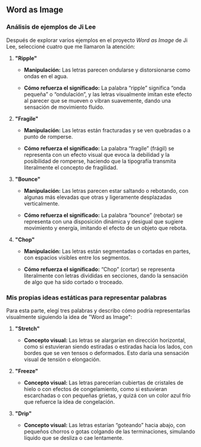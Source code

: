 ## Word as Image

### Análisis de ejemplos de Ji Lee

Después de explorar varios ejemplos en el proyecto *Word as Image* de Ji Lee, seleccioné cuatro que me llamaron la atención:

1. **"Ripple"**

   * **Manipulación:** Las letras parecen ondularse y distorsionarse como ondas en el agua.
     
   * **Cómo refuerza el significado:** La palabra “ripple” significa “onda pequeña” o “ondulación”, y las letras visualmente imitan este efecto al parecer que se mueven o vibran suavemente, dando una sensación de movimiento fluido.

2. **"Fragile"**

   * **Manipulación:** Las letras están fracturadas y se ven quebradas o a punto de romperse.
     
   * **Cómo refuerza el significado:** La palabra “fragile” (frágil) se representa con un efecto visual que evoca la debilidad y la posibilidad de romperse, haciendo que la tipografía transmita literalmente el concepto de fragilidad.

3. **"Bounce"**

   * **Manipulación:** Las letras parecen estar saltando o rebotando, con algunas más elevadas que otras y ligeramente desplazadas verticalmente.
     
   * **Cómo refuerza el significado:** La palabra “bounce” (rebotar) se representa con una disposición dinámica y desigual que sugiere movimiento y energía, imitando el efecto de un objeto que rebota.

4. **"Chop"**

   * **Manipulación:** Las letras están segmentadas o cortadas en partes, con espacios visibles entre los segmentos.
     
   * **Cómo refuerza el significado:** “Chop” (cortar) se representa literalmente con letras divididas en secciones, dando la sensación de algo que ha sido cortado o troceado.

### Mis propias ideas estáticas para representar palabras

Para esta parte, elegí tres palabras y describo cómo podría representarlas visualmente siguiendo la idea de "Word as Image":

1. **"Stretch"**

   * **Concepto visual:** Las letras se alargarían en dirección horizontal, como si estuvieran siendo estiradas o estiradas hacia los lados, con bordes que se ven tensos o deformados. Esto daría una sensación visual de tensión o elongación.

2. **"Freeze"**

   * **Concepto visual:** Las letras parecerían cubiertas de cristales de hielo o con efectos de congelamiento, como si estuvieran escarchadas o con pequeñas grietas, y quizá con un color azul frío que refuerce la idea de congelación.

3. **"Drip"**

   * **Concepto visual:** Las letras estarían “goteando” hacia abajo, con pequeños chorros o gotas colgando de las terminaciones, simulando líquido que se desliza o cae lentamente.
